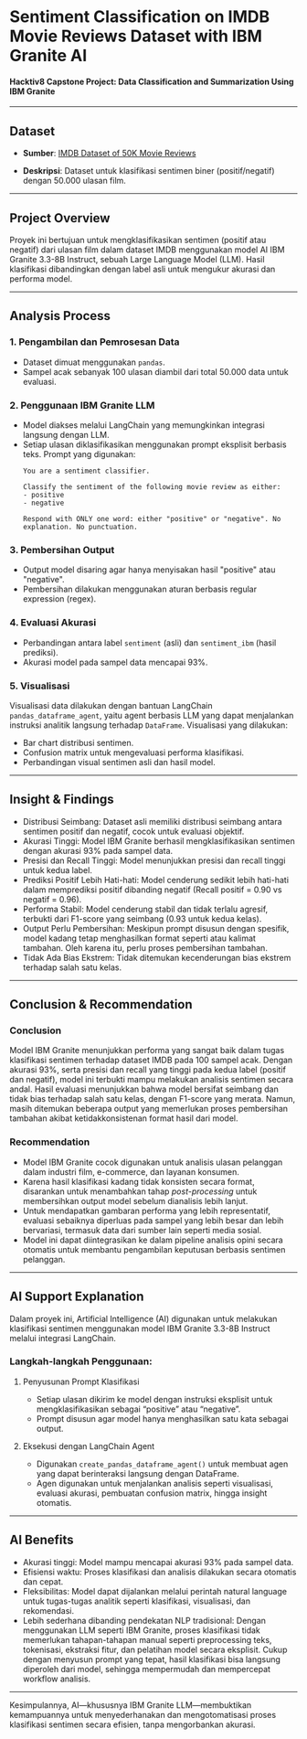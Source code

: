 # Sentiment Classification on IMDB Movie Reviews Dataset with IBM Granite AI

#### Hacktiv8 Capstone Project: Data Classification and Summarization Using IBM Granite

---

## Dataset

- **Sumber**: [IMDB Dataset of 50K Movie Reviews](https://www.kaggle.com/datasets/lakshmi25npathi/imdb-dataset-of-50k-movie-reviews)

- **Deskripsi**: Dataset untuk klasifikasi sentimen biner (positif/negatif) dengan 50.000 ulasan film.

---

## Project Overview

Proyek ini bertujuan untuk mengklasifikasikan sentimen (positif atau negatif) dari ulasan film dalam dataset IMDB menggunakan model AI IBM Granite 3.3-8B Instruct, sebuah Large Language Model (LLM). Hasil klasifikasi dibandingkan dengan label asli untuk mengukur akurasi dan performa model.

---

## Analysis Process

### 1. Pengambilan dan Pemrosesan Data
- Dataset dimuat menggunakan `pandas`.
- Sampel acak sebanyak 100 ulasan diambil dari total 50.000 data untuk evaluasi.

### 2. Penggunaan IBM Granite LLM
- Model diakses melalui LangChain yang memungkinkan integrasi langsung dengan LLM.
- Setiap ulasan diklasifikasikan menggunakan prompt eksplisit berbasis teks.
  Prompt yang digunakan:
  ```
  You are a sentiment classifier.
  
  Classify the sentiment of the following movie review as either:
  - positive
  - negative
  
  Respond with ONLY one word: either "positive" or "negative". No explanation. No punctuation.
  ```


### 3. Pembersihan Output
- Output model disaring agar hanya menyisakan hasil "positive" atau "negative".
- Pembersihan dilakukan menggunakan aturan berbasis regular expression (regex).

### 4. Evaluasi Akurasi
- Perbandingan antara label `sentiment` (asli) dan `sentiment_ibm` (hasil prediksi).
- Akurasi model pada sampel data mencapai 93%.

### 5. Visualisasi
Visualisasi data dilakukan dengan bantuan LangChain `pandas_dataframe_agent`, yaitu agent berbasis LLM yang dapat menjalankan instruksi analitik langsung terhadap `DataFrame`. Visualisasi yang dilakukan:
- Bar chart distribusi sentimen.
- Confusion matrix untuk mengevaluasi performa klasifikasi.
- Perbandingan visual sentimen asli dan hasil model.

---

## Insight & Findings

- Distribusi Seimbang: Dataset asli memiliki distribusi seimbang antara sentimen positif dan negatif, cocok untuk evaluasi objektif.
- Akurasi Tinggi: Model IBM Granite berhasil mengklasifikasikan sentimen dengan akurasi 93% pada sampel data.
- Presisi dan Recall Tinggi: Model menunjukkan presisi dan recall tinggi untuk kedua label.
- Prediksi Positif Lebih Hati-hati: Model cenderung sedikit lebih hati-hati dalam memprediksi positif dibanding negatif (Recall positif = 0.90 vs negatif = 0.96).
- Performa Stabil: Model cenderung stabil dan tidak terlalu agresif, terbukti dari F1-score yang seimbang (0.93 untuk kedua kelas).
- Output Perlu Pembersihan: Meskipun prompt disusun dengan spesifik, model kadang tetap menghasilkan format seperti <positive> atau kalimat tambahan. Oleh karena itu, perlu proses pembersihan tambahan.
- Tidak Ada Bias Ekstrem: Tidak ditemukan kecenderungan bias ekstrem terhadap salah satu kelas.

---

## Conclusion & Recommendation

### Conclusion

Model IBM Granite menunjukkan performa yang sangat baik dalam tugas klasifikasi sentimen terhadap dataset IMDB pada 100 sampel acak. Dengan akurasi 93%, serta presisi dan recall yang tinggi pada kedua label (positif dan negatif), model ini terbukti mampu melakukan analisis sentimen secara andal. Hasil evaluasi menunjukkan bahwa model bersifat seimbang dan tidak bias terhadap salah satu kelas, dengan F1-score yang merata. Namun, masih ditemukan beberapa output yang memerlukan proses pembersihan tambahan akibat ketidakkonsistenan format hasil dari model.

### Recommendation

- Model IBM Granite cocok digunakan untuk analisis ulasan pelanggan dalam industri film, e-commerce, dan layanan konsumen.
- Karena hasil klasifikasi kadang tidak konsisten secara format, disarankan untuk menambahkan tahap *post-processing* untuk membersihkan output model sebelum dianalisis lebih lanjut.
- Untuk mendapatkan gambaran performa yang lebih representatif, evaluasi sebaiknya diperluas pada sampel yang lebih besar dan lebih bervariasi, termasuk data dari sumber lain seperti media sosial.
- Model ini dapat diintegrasikan ke dalam pipeline analisis opini secara otomatis untuk membantu pengambilan keputusan berbasis sentimen pelanggan.

---

## AI Support Explanation

Dalam proyek ini, Artificial Intelligence (AI) digunakan untuk melakukan klasifikasi sentimen menggunakan model IBM Granite 3.3-8B Instruct melalui integrasi LangChain.

### Langkah-langkah Penggunaan:

1. Penyusunan Prompt Klasifikasi
   - Setiap ulasan dikirim ke model dengan instruksi eksplisit untuk mengklasifikasikan sebagai “positive” atau “negative”.
   - Prompt disusun agar model hanya menghasilkan satu kata sebagai output.

2. Eksekusi dengan LangChain Agent
   - Digunakan `create_pandas_dataframe_agent()` untuk membuat agen yang dapat berinteraksi langsung dengan DataFrame.
   - Agen digunakan untuk menjalankan analisis seperti visualisasi, evaluasi akurasi, pembuatan confusion matrix, hingga insight otomatis.

---

## AI Benefits

- Akurasi tinggi: Model mampu mencapai akurasi 93% pada sampel data.
- Efisiensi waktu: Proses klasifikasi dan analisis dilakukan secara otomatis dan cepat.
- Fleksibilitas: Model dapat dijalankan melalui perintah natural language untuk tugas-tugas analitik seperti klasifikasi, visualisasi, dan rekomendasi.
- Lebih sederhana dibanding pendekatan NLP tradisional: Dengan menggunakan LLM seperti IBM Granite, proses klasifikasi tidak memerlukan tahapan-tahapan manual seperti preprocessing teks, tokenisasi, ekstraksi fitur, dan pelatihan model secara eksplisit. Cukup dengan menyusun prompt yang tepat, hasil klasifikasi bisa langsung diperoleh dari model, sehingga mempermudah dan mempercepat workflow analisis.
---

Kesimpulannya, AI—khususnya IBM Granite LLM—membuktikan kemampuannya untuk menyederhanakan dan mengotomatisasi proses klasifikasi sentimen secara efisien, tanpa mengorbankan akurasi.
